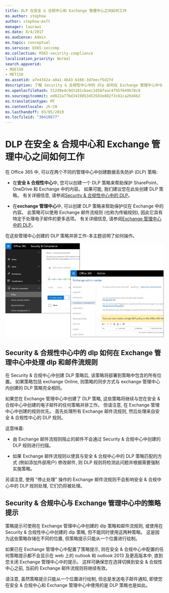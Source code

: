 ```yaml
---
title: DLP 在安全 & 合规中心和 Exchange 管理中心之间如何工作
ms.author: stephow
author: stephow-msft
manager: laurawi
ms.date: 8/4/2017
ms.audience: Admin
ms.topic: conceptual
ms.service: O365-seccomp
ms.collection: M365-security-compliance
localization_priority: Normal
search.appverid:
- MOE150
- MET150
ms.assetid: a7e4342a-a0a1-4b43-b166-3d7eecf5d2fd
description: 了解 Security & 合规性中心中的 dlp 如何在 Exchange 管理中心中与 dlp 和邮件流规则 (传输规则) 结合使用。
ms.openlocfilehash: 512d9e4c9d3181cbaec2d58faac4f95f649b78c8
ms.sourcegitcommit: ed822a776d3419853453583e882f3c61ca26d4b2
ms.translationtype: MT
ms.contentlocale: zh-CN
ms.lasthandoff: 03/05/2019
ms.locfileid: "30410677"
---
```

# <a name="how-dlp-works-between-the-security--compliance-center-and-exchange-admin-center"></a>DLP 在安全 & 合规中心和 Exchange 管理中心之间如何工作

在 Office 365 中, 可以在两个不同的管理中心中创建数据丢失防护 (DLP) 策略:
  
- 在**安全 & 合规性中心**中, 您可以创建一个 DLP 策略来帮助保护 SharePoint、OneDrive 和 Exchange 中的内容。 如果可能, 我们建议您在此处创建 DLP 策略。 有关详细信息, 请参阅[Security & 合规性中心中的 DLP](data-loss-prevention-policies.md)。
    
- 在**exchange 管理中心**中, 可以创建 DLP 策略来帮助保护仅在 Exchange 中的内容。 此策略可以使用 Exchange 邮件流规则 (也称为传输规则), 因此它具有特定于处理电子邮件的更多选项。 有关详细信息, 请参阅[Exchange 管理中心中的 DLP](https://go.microsoft.com/fwlink/?linkid=852311)。
    
在这些管理中心创建的 DLP 策略并排工作-本主题说明了如何操作。
  
![安全与合规中心和 Exchange 管理中心中的 DLP 页面](media/d3eaa7e7-3b16-457b-bd9c-26707f7b584f.png)
  
## <a name="how-dlp-in-the-security--compliance-center-works-with-dlp-and-mail-flow-rules-in-the-exchange-admin-center"></a>Security & 合规性中心中的 dlp 如何在 Exchange 管理中心中处理 dlp 和邮件流规则

在 Security & 合规中心中创建 DLP 策略后, 该策略将部署到策略中包含的所有位置。 如果策略包括 exchange Online, 则策略的同步方式与 exchange 管理中心内创建的 DLP 策略完全相同。 
  
如果您在 Exchange 管理中心中创建了 DLP 策略, 这些策略将继续与您在安全 & 合规中心中创建的电子邮件的任何策略并排工作。 但请注意, 在 Exchange 管理中心中创建的规则优先。 首先处理所有 Exchange 邮件流规则, 然后处理来自安全 & 合规性中心的 DLP 规则。
  
这意味着:
  
- 由 Exchange 邮件流规则阻止的邮件不会通过 Security & 合规中心中创建的 DLP 规则进行扫描。
    
- 如果 Exchange 邮件流规则以使其与安全 & 合规中心中的 DLP 策略匹配的方式 (例如添加外部用户) 修改邮件, 则 DLP 规则将检测此问题并根据需要强制实施策略。
    
另请注意, 使用 "停止处理" 操作的 Exchange 邮件流规则不会影响安全 & 合规中心中的 DLP 规则处理, 它们仍将被处理。
  
## <a name="policy-tips-in-the-security--compliance-center-vs-the-exchange-admin-center"></a>Security & 合规中心与 Exchange 管理中心中的策略提示

策略提示可使用在 Exchange 管理中心中创建的 dlp 策略和邮件流规则, 或使用在 Security & 合规性中心中创建的 dlp 策略, 但不能同时使用这两种策略。 这是因为这些策略存储在不同的位置, 但策略提示只能从一个位置进行绘制。
  
如果已在 Exchange 管理中心中配置了策略提示, 则在安全 & 合规中心中配置的任何策略提示都不会显示在 web 上的 outlook 和 outlook 2013 及更高版本中, 直到您关闭 Exchange 管理中心中的提示。 这样可确保您在选择切换到安全 & 合规性中心之前, 当前的 Exchange 邮件流规则将继续有效。
  
请注意, 虽然策略提示只能从一个位置进行绘制, 但总是发送电子邮件通知, 即使您在安全 & 合规中心和 Exchange 管理中心中使用的是 DLP 策略也是如此。
  

